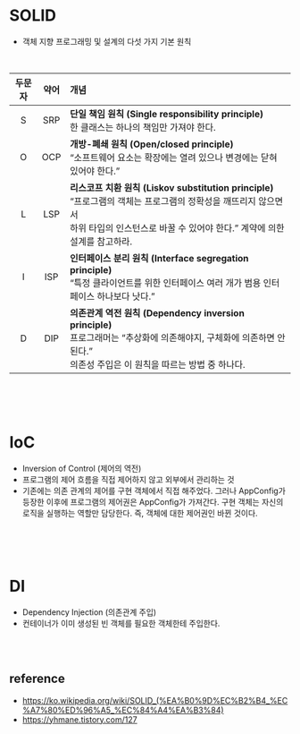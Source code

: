 # SOLID
* 객체 지향 프로그래밍 및 설계의 다섯 가지 기본 원칙
<br>

| 두문자| 약어| 개념 |
|:---:|:---:|:---|
|S|SRP|**단일 책임 원칙 (Single responsibility principle)**<br> 한 클래스는 하나의 책임만 가져야 한다.|
|O|OCP|**개방-폐쇄 원칙 (Open/closed principle)**<br> “소프트웨어 요소는 확장에는 열려 있으나 변경에는 닫혀 있어야 한다.”|
|L|LSP|**리스코프 치환 원칙 (Liskov substitution principle)**<br>“프로그램의 객체는 프로그램의 정확성을 깨뜨리지 않으면서<br> 하위 타입의 인스턴스로 바꿀 수 있어야 한다.” 계약에 의한 설계를 참고하라.|
|I|ISP|**인터페이스 분리 원칙 (Interface segregation principle)**<br>“특정 클라이언트를 위한 인터페이스 여러 개가 범용 인터페이스 하나보다 낫다.”|
|D|DIP|**의존관계 역전 원칙 (Dependency inversion principle)**<br>프로그래머는 “추상화에 의존해야지, 구체화에 의존하면 안된다.”<br>의존성 주입은 이 원칙을 따르는 방법 중 하나다.|
<br>

<br>
<br>

# IoC
* Inversion of Control (제어의 역전)
* 프로그램의 제어 흐름을 직접 제어하지 않고 외부에서 관리하는 것
* 기존에는 의존 관계의 제어를 구현 객체에서 직접 해주었다. 그러나 AppConfig가 등장한 이후에 프로그램의 제어권은 AppConfig가 가져간다. 구현 객체는 자신의 로직을 실행하는 역할만 담당한다. 즉, 객체에 대한 제어권인 바뀐 것이다.
<br>
<br>
<br>

# DI
* Dependency Injection (의존관계 주입)
* 컨테이너가 이미 생성된 빈 객체를 필요한 객체한테 주입한다.

<br>
<br>

## reference
* https://ko.wikipedia.org/wiki/SOLID_(%EA%B0%9D%EC%B2%B4_%EC%A7%80%ED%96%A5_%EC%84%A4%EA%B3%84)
* https://yhmane.tistory.com/127
